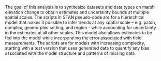 The goal of this analysis is to synthesize datasets and data types on marsh elevation change to obtain estimates and uncertainty bounds at multiple spatial scales. The scripts in STAN pseudo-code are for a hierarchical model that makes it possible to infer trends at any spatial scale – e.g. patch, complex, geomorphic setting, and region – while accounting for uncertainty in the estimates at all other scales. This model also allows estimates to be fed into the model while incorporating the error associated with field measurements. The scripts are for models with increasing complexity, starting with a test version that uses generated data to quantify any bias associated with the model structure and patterns of missing data. 
